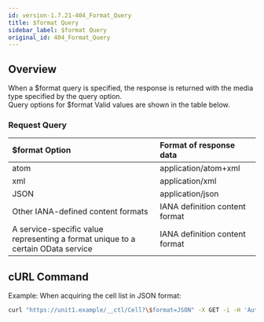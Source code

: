 ```yaml
---
id: version-1.7.21-404_Format_Query
title: $format Query
sidebar_label: $format Query
original_id: 404_Format_Query
---
```


## Overview

When a $format query is specified, the response is returned with the media type specified by the query option.  
Query options for $format Valid values are shown in the table below.

### Request Query

|$format Option|Format of response data|
|:--|:--|
|atom|application/atom+xml|
|xml|application/xml|
|JSON|application/json|
|Other IANA-defined content formats|IANA definition content format|
|A service-specific value representing a format unique to a certain OData service|IANA definition content format|

## cURL Command

Example: When acquiring the cell list in JSON format:

```sh
curl "https://unit1.example/__ctl/Cell?\$format=JSON" -X GET -i -H 'Authorization: Bearer AA~PBDc...(snip)...FrTjA'
```


